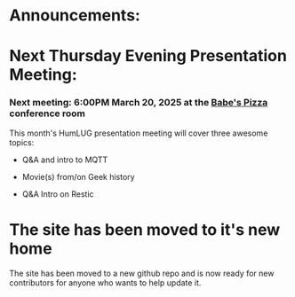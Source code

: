 # Announcements:

# Next Thursday Evening Presentation Meeting:

### Next meeting: 6:00PM March 20, 2025 at the [Babe's Pizza](https://goo.gl/maps/bChPaDrPDU42) conference room
This month's HumLUG presentation meeting will cover three awesome topics:

- Q&A and intro to MQTT

- Movie(s) from/on Geek history
  
- Q&A Intro on Restic

# The site has been moved to it's new home
The site has been moved to a new github repo and is now ready for new contributors for anyone who wants to help update it.
